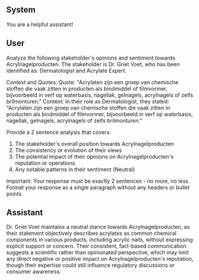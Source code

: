 ## System

You are a helpful assistant!

## User


Analyze the following stakeholder's opinions and sentiment towards Acrylnagelproducten. The stakeholder is Dr. Griet Voet, who has been identified as: Dermatologist and Acrylate Expert.

Context and Quotes:
Quote: "Acrylaten zijn een groep van chemische stoffen die vaak zitten in producten als bindmiddel of filmvormer, bijvoorbeeld in verf op waterbasis, nagellak, gelnagels, acrylnagels of zelfs brilmonturen."
Context: In their role as Dermatologist, they stated: "Acrylaten zijn een groep van chemische stoffen die vaak zitten in producten als bindmiddel of filmvormer, bijvoorbeeld in verf op waterbasis, nagellak, gelnagels, acrylnagels of zelfs brilmonturen."

Provide a 2 sentence analysis that covers:
1. The stakeholder's overall position towards Acrylnagelproducten
2. The consistency or evolution of their views
3. The potential impact of their opinions on Acrylnagelproducten's reputation or operations
4. Any notable patterns in their sentiment (Neutral)

Important: Your response must be exactly 2 sentences - no more, no less.
Format your response as a single paragraph without any headers or bullet points.


## Assistant

Dr. Griet Voet maintains a neutral stance towards Acrylnagelproducten, as their statement objectively describes acrylates as common chemical components in various products, including acrylic nails, without expressing explicit support or concern. Their consistent, fact-based communication suggests a scientific rather than opinionated perspective, which may limit any direct negative or positive impact on Acrylnagelproducten's reputation, though their expertise could still influence regulatory discussions or consumer awareness.

